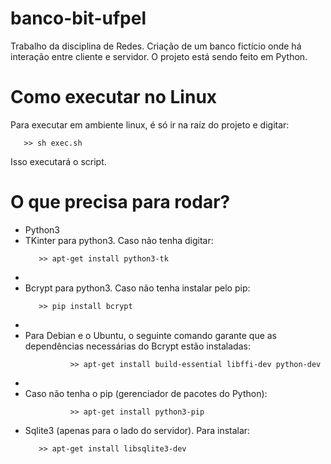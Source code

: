 # banco-bit-ufpel
Trabalho da disciplina de Redes. Criação de um banco fictício onde há interação entre cliente e servidor. O projeto está sendo feito em Python.

# Como executar no Linux
Para executar em ambiente linux, é só ir na raíz do projeto e digitar:

       >> sh exec.sh

Isso executará o script.

# O que precisa para rodar?

<ul>
<li> Python3</li>
<li>TKinter para python3. Caso não tenha digitar:</li>

       >> apt-get install python3-tk
              
<li><li>Bcrypt para python3. Caso não tenha instalar pelo pip:</li></li>

       >> pip install bcrypt
       
<li><li>Para Debian e o Ubuntu, o seguinte comando garante que as dependências necessárias do Bcrypt estão instaladas:</li></li>
       
              >> apt-get install build-essential libffi-dev python-dev

<li><li>Caso não tenha o pip (gerenciador de pacotes do Python):</li></li>

              >> apt-get install python3-pip

<li>Sqlite3 (apenas para o lado do servidor). Para instalar:</li>

       >> apt-get install libsqlite3-dev
</ul>

